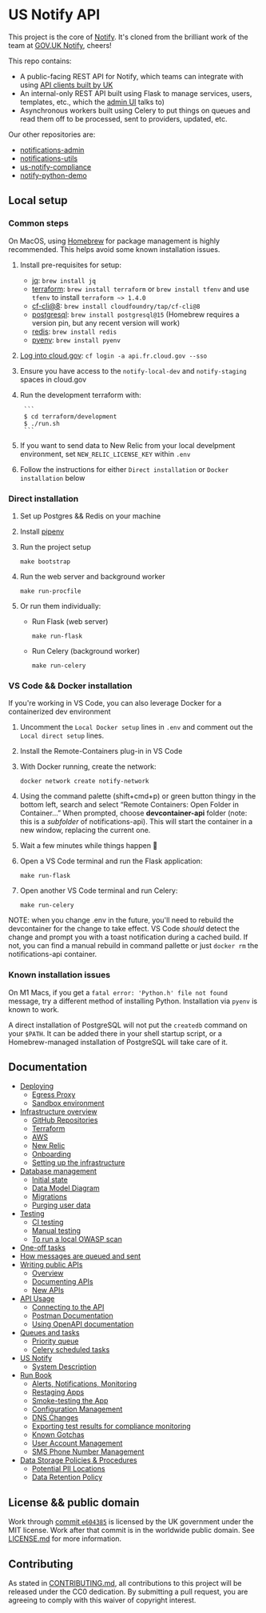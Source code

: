 # US Notify API

This project is the core of [Notify](https://notifications-admin.app.cloud.gov/). It's cloned from the brilliant work of the team at [GOV.UK Notify](https://github.com/alphagov/notifications-api), cheers!

This repo contains:

- A public-facing REST API for Notify, which teams can integrate with using [API clients built by UK](https://www.notifications.service.gov.uk/documentation)
- An internal-only REST API built using Flask to manage services, users, templates, etc., which the [admin UI](http://github.com/18F/notifications-admin) talks to)
- Asynchronous workers built using Celery to put things on queues and read them off to be processed, sent to providers, updated, etc.

Our other repositories are:

- [notifications-admin](https://github.com/GSA/notifications-admin)
- [notifications-utils](https://github.com/GSA/notifications-utils)
- [us-notify-compliance](https://github.com/GSA/us-notify-compliance/)
- [notify-python-demo](https://github.com/GSA/notify-python-demo)


## Local setup

### Common steps

On MacOS, using [Homebrew](https://brew.sh/) for package management is highly recommended. This helps avoid some known installation issues.

1. Install pre-requisites for setup:
    * [jq](https://stedolan.github.io/jq/): `brew install jq`
    * [terraform](https://www.terraform.io/): `brew install terraform` or `brew install tfenv` and use `tfenv` to install `terraform ~> 1.4.0`
    * [cf-cli@8](https://docs.cloudfoundry.org/cf-cli/install-go-cli.html): `brew install cloudfoundry/tap/cf-cli@8`
    * [postgresql](https://www.postgresql.org/): `brew install postgresql@15` (Homebrew requires a version pin, but any recent version will work)
    * [redis](https://redis.io/): `brew install redis`
    * [pyenv](https://github.com/pyenv/pyenv): `brew install pyenv`
1. [Log into cloud.gov](https://cloud.gov/docs/getting-started/setup/#set-up-the-command-line): `cf login -a api.fr.cloud.gov --sso`
1. Ensure you have access to the `notify-local-dev` and `notify-staging` spaces in cloud.gov
1. Run the development terraform with:

        ```
        $ cd terraform/development
        $ ./run.sh
        ```

1. If you want to send data to New Relic from your local develpment environment, set `NEW_RELIC_LICENSE_KEY` within `.env`
1. Follow the instructions for either `Direct installation` or `Docker installation` below

### Direct installation

1. Set up Postgres && Redis on your machine

1. Install [pipenv](https://pipenv.pypa.io/en/latest/)

1. Run the project setup

    `make bootstrap`

1. Run the web server and background worker

    `make run-procfile`

1. Or run them individually:

    * Run Flask (web server)

        `make run-flask`

    * Run Celery (background worker)

        `make run-celery`


### VS Code && Docker installation

If you're working in VS Code, you can also leverage Docker for a containerized dev environment

1. Uncomment the `Local Docker setup` lines in `.env` and comment out the `Local direct setup` lines.

1. Install the Remote-Containers plug-in in VS Code

1. With Docker running, create the network:

    `docker network create notify-network`

1. Using the command palette (shift+cmd+p) or green button thingy in the bottom left, search and select “Remote Containers: Open Folder in Container...” When prompted, choose **devcontainer-api** folder (note: this is a *subfolder* of notifications-api). This will start the container in a new window, replacing the current one.

1. Wait a few minutes while things happen 🍵

1. Open a VS Code terminal and run the Flask application:

    `make run-flask`

1. Open another VS Code terminal and run Celery:

    `make run-celery`

NOTE: when you change .env in the future, you'll need to rebuild the devcontainer for the change to take effect. VS Code _should_ detect the change and prompt you with a toast notification during a cached build. If not, you can find a manual rebuild in command pallette or just `docker rm` the notifications-api container.

### Known installation issues

On M1 Macs, if you get a `fatal error: 'Python.h' file not found` message, try a different method of installing Python. Installation via `pyenv` is known to work.

A direct installation of PostgreSQL will not put the `createdb` command on your `$PATH`. It can be added there in your shell startup script, or a Homebrew-managed installation of PostgreSQL will take care of it.

## Documentation

- [Deploying](#deploying)
  - [Egress Proxy](#egress-proxy)
  - [Sandbox environment](#sandbox-environment)
- [Infrastructure overview](#infrastructure-overview)
  - [GitHub Repositories](#github-repositories)
  - [Terraform](#terraform)
  - [AWS](#aws)
  - [New Relic](#new-relic)
  - [Onboarding](#onboarding)
  - [Setting up the infrastructure](#setting-up-the-infrastructure)
- [Database management](#database-management)
  - [Initial state](#initial-state)
  - [Data Model Diagram](#data-model-diagram)
  - [Migrations](#migrations)
  - [Purging user data](#purging-user-data)
- [Testing](#testing)
  - [CI testing](#ci-testing)
  - [Manual testing](#manual-testing)
  - [To run a local OWASP scan](#to-run-a-local-owasp-scan)
- [One-off tasks](#one-off-tasks)
- [How messages are queued and sent](#how-messages-are-queued-and-sent)
- [Writing public APIs](#writing-public-apis)
  - [Overview](#overview)
  - [Documenting APIs](#documenting-apis)
  - [New APIs](#new-apis)
- [API Usage](#api-usage)
  - [Connecting to the API](#connecting-to-the-api)
  - [Postman Documentation](#postman-documentation)
  - [Using OpenAPI documentation](#using-openapi-documentation)
- [Queues and tasks](#queues-and-tasks)
  - [Priority queue](#priority-queue)
  - [Celery scheduled tasks](#celery-scheduled-tasks)
- [US Notify](#us-notify)
  - [System Description](#system-description)
- [Run Book](#run-book)
  - [ Alerts, Notifications, Monitoring](#-alerts-notifications-monitoring)
  - [ Restaging Apps](#-restaging-apps)
  - [ Smoke-testing the App](#-smoke-testing-the-app)
  - [ Configuration Management](#-configuration-management)
  - [ DNS Changes](#-dns-changes)
  - [Exporting test results for compliance monitoring](#exporting-test-results-for-compliance-monitoring)
  - [ Known Gotchas](#-known-gotchas)
  - [ User Account Management](#-user-account-management)
  - [ SMS Phone Number Management](#-sms-phone-number-management)
- [Data Storage Policies \& Procedures](#data-storage-policies--procedures)
  - [Potential PII Locations](#potential-pii-locations)
  - [Data Retention Policy](#data-retention-policy)

## License && public domain

Work through [commit `e604385`](https://github.com/GSA/notifications-api/commit/e604385e0cf4c2ab8c6451b7120ceb196cce21b5) is licensed by the UK government under the MIT license. Work after that commit is in the worldwide public domain. See [LICENSE.md](./LICENSE.md) for more information.

## Contributing

As stated in [CONTRIBUTING.md](CONTRIBUTING.md), all contributions to this project will be released under the CC0 dedication. By submitting a pull request, you are agreeing to comply with this waiver of copyright interest.